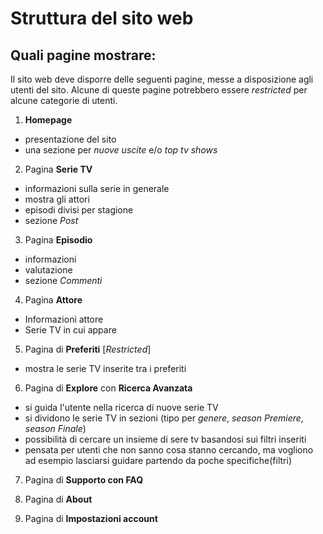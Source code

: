 # Struttura del sito web

## Quali pagine mostrare:
Il sito web deve disporre delle seguenti pagine, messe a disposizione agli utenti del sito.
Alcune di queste pagine potrebbero essere *restricted* per alcune categorie di utenti.

1. **Homepage**
  - presentazione del sito
  - una sezione per *nuove uscite* e/o *top tv shows*

2. Pagina **Serie TV**
  - informazioni sulla serie in generale
  - mostra gli attori
  - episodi divisi per stagione 
  - sezione *Post*
3. Pagina **Episodio**
  - informazioni
  - valutazione
  - sezione *Commenti*
4. Pagina **Attore**
  - Informazioni attore
  - Serie TV in cui appare

5. Pagina di **Preferiti** \[*Restricted*\] 
  - mostra le serie TV inserite tra i preferiti

6. Pagina di **Explore** con **Ricerca Avanzata**
  - si guida l'utente nella ricerca di nuove serie TV
  - si dividono le serie TV in sezioni (tipo per *genere*, *season Premiere*, *season Finale*) 
  - possibilità di cercare un insieme di sere tv basandosi sui filtri inseriti
  - pensata per utenti che non sanno cosa stanno cercando, ma vogliono ad esempio lasciarsi guidare partendo da poche specifiche(filtri)

7. Pagina di **Supporto con FAQ**

8. Pagina di **About**

9. Pagina di **Impostazioni account**
